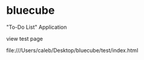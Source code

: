 bluecube
========

"To-Do List" Application

view test page


file:///Users/caleb/Desktop/bluecube/test/index.html
